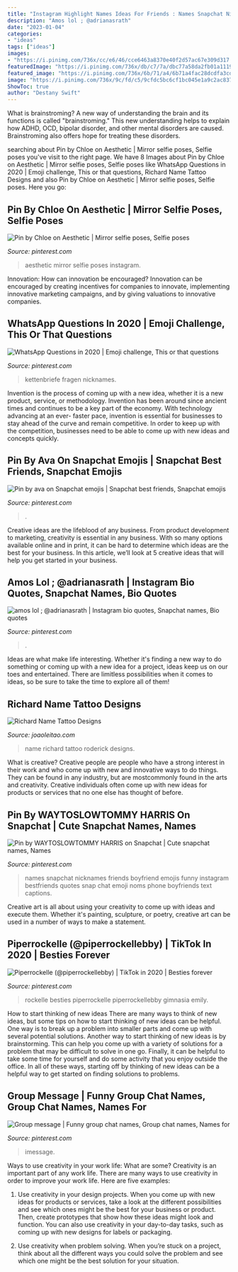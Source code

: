```yaml
---
title: "Instagram Highlight Names Ideas For Friends : Names Snapchat Nicknames Friends Boyfriend Emojis Funny Instagram Bestfriends Quotes Snap Chat Emoji Noms Phone Boyfriends Text Captions"
description: "Amos lol ; @adrianasrath"
date: "2023-01-04"
categories:
- "ideas"
tags: ["ideas"]
images:
- "https://i.pinimg.com/736x/cc/e6/46/cce6463a8370e40f2d57ac67e309d317.jpg"
featuredImage: "https://i.pinimg.com/736x/db/c7/7a/dbc77a58da2fb01a1119088532f719f0.jpg"
featured_image: "https://i.pinimg.com/736x/6b/71/a4/6b71a4fac28dcdfa3cdf995879f2f957.jpg"
image: "https://i.pinimg.com/736x/9c/fd/c5/9cfdc5bc6cf1bc045e1a9c2ac837d011.jpg"
ShowToc: true
author: "Destany Swift"
---
```



What is brainstroming?
A new way of understanding the brain and its functions is called "brainstroming." This new understanding helps to explain how ADHD, OCD, bipolar disorder, and other mental disorders are caused. Brainstroming also offers hope for treating these disorders.

	

		
searching about Pin by Chloe on Aesthetic | Mirror selfie poses, Selfie poses you've visit to the right page. We have 8 Images about Pin by Chloe on Aesthetic | Mirror selfie poses, Selfie poses like WhatsApp Questions in 2020 | Emoji challenge, This or that questions, Richard Name Tattoo Designs and also Pin by Chloe on Aesthetic | Mirror selfie poses, Selfie poses. Here you go:
		
    
## Pin By Chloe On Aesthetic | Mirror Selfie Poses, Selfie Poses

<img loading=lazy src="https://i.pinimg.com/736x/db/c7/7a/dbc77a58da2fb01a1119088532f719f0.jpg" onerror="this.onerror=null;this.src='https://tse3.mm.bing.net/th?id=OIP.SwsHHvUGxq6mHPITmejdRQHaNK&amp;pid=15.1';" alt="Pin by Chloe on Aesthetic | Mirror selfie poses, Selfie poses">

_Source: pinterest.com_

>aesthetic mirror selfie poses instagram. 

	

Innovation: How can innovation be encouraged?
Innovation can be encouraged by creating incentives for companies to innovate, implementing innovative marketing campaigns, and by giving valuations to innovative companies.

    
## WhatsApp Questions In 2020 | Emoji Challenge, This Or That Questions

<img loading=lazy src="https://i.pinimg.com/736x/64/39/4c/64394caf68a55cf11c3c7b5164e1c44d.jpg" onerror="this.onerror=null;this.src='https://tse1.mm.bing.net/th?id=OIP.njBJnDHkXvcAbj8J7QsbjAHaNL&amp;pid=15.1';" alt="WhatsApp Questions in 2020 | Emoji challenge, This or that questions">

_Source: pinterest.com_

>kettenbriefe fragen nicknames. 

	

Invention is the process of coming up with a new idea, whether it is a new product, service, or methodology. Invention has been around since ancient times and continues to be a key part of the economy. With technology advancing at an ever- faster pace, invention is essential for businesses to stay ahead of the curve and remain competitive. In order to keep up with the competition, businesses need to be able to come up with new ideas and concepts quickly.

    
## Pin By Ava On Snapchat Emojis | Snapchat Best Friends, Snapchat Emojis

<img loading=lazy src="https://i.pinimg.com/originals/2f/07/75/2f0775eecf40ef57ed4ea7eb6a099a01.jpg" onerror="this.onerror=null;this.src='https://tse4.mm.bing.net/th?id=OIP.GpWkFQPtgR1zZMitjXTKHAHaNL&amp;pid=15.1';" alt="Pin by ava on Snapchat emojis | Snapchat best friends, Snapchat emojis">

_Source: pinterest.com_

>. 

	

Creative ideas are the lifeblood of any business. From product development to marketing, creativity is essential in any business. With so many options available online and in print, it can be hard to determine which ideas are the best for your business. In this article, we’ll look at 5 creative ideas that will help you get started in your business.

    
## Amos Lol ; @adrianasrath | Instagram Bio Quotes, Snapchat Names, Bio Quotes

<img loading=lazy src="https://i.pinimg.com/736x/cc/e6/46/cce6463a8370e40f2d57ac67e309d317.jpg" onerror="this.onerror=null;this.src='https://tse4.mm.bing.net/th?id=OIP.NEolGWWUanQel5HKldM5LQHaNK&amp;pid=15.1';" alt="amos lol ; @adrianasrath | Instagram bio quotes, Snapchat names, Bio quotes">

_Source: pinterest.com_

>. 

	

Ideas are what make life interesting. Whether it's finding a new way to do something or coming up with a new idea for a project, ideas keep us on our toes and entertained. There are limitless possibilities when it comes to ideas, so be sure to take the time to explore all of them!

    
## Richard Name Tattoo Designs

<img loading=lazy src="https://www.joaoleitao.com/tattoo-name/files/male-names4/tattoo-design-name-richard-05.png" onerror="this.onerror=null;this.src='https://tse4.mm.bing.net/th?id=OIP.rl0b0NKbSm760Aez4mX-8AHaEC&amp;pid=15.1';" alt="Richard Name Tattoo Designs">

_Source: joaoleitao.com_

>name richard tattoo roderick designs. 

	

What is creative?
Creative people are people who have a strong interest in their work and who come up with new and innovative ways to do things. They can be found in any industry, but are mostcommonly found in the arts and creativity. Creative individuals often come up with new ideas for products or services that no one else has thought of before.

    
## Pin By WAYTOSLOWTOMMY HARRIS On Snapchat | Cute Snapchat Names, Names

<img loading=lazy src="https://i.pinimg.com/736x/78/c0/ad/78c0ad551b0a561e3838d7f3b8a0b155.jpg" onerror="this.onerror=null;this.src='https://tse3.mm.bing.net/th?id=OIP.TSLA9bse8A-8F3w1aCkRmAHaMa&amp;pid=15.1';" alt="Pin by WAYTOSLOWTOMMY HARRIS on Snapchat | Cute snapchat names, Names">

_Source: pinterest.com_

>names snapchat nicknames friends boyfriend emojis funny instagram bestfriends quotes snap chat emoji noms phone boyfriends text captions. 

	

Creative art is all about using your creativity to come up with ideas and execute them. Whether it's painting, sculpture, or poetry, creative art can be used in a number of ways to make a statement.

    
## Piperrockelle (@piperrockellebby) | TikTok In 2020 | Besties Forever

<img loading=lazy src="https://i.pinimg.com/736x/6b/71/a4/6b71a4fac28dcdfa3cdf995879f2f957.jpg" onerror="this.onerror=null;this.src='https://tse3.mm.bing.net/th?id=OIP.bN7lQE7FpBGUkHfMhEME8gHaNK&amp;pid=15.1';" alt="Piperrockelle (@piperrockellebby) | TikTok in 2020 | Besties forever">

_Source: pinterest.com_

>rockelle besties piperrockelle piperrockellebby gimnasia emily. 

	

How to start thinking of new ideas
There are many ways to think of new ideas, but some tips on how to start thinking of new ideas can be helpful. One way is to break up a problem into smaller parts and come up with several potential solutions. Another way to start thinking of new ideas is by brainstorming. This can help you come up with a variety of solutions for a problem that may be difficult to solve in one go. Finally, it can be helpful to take some time for yourself and do some activity that you enjoy outside the office. In all of these ways, starting off by thinking of new ideas can be a helpful way to get started on finding solutions to problems.

    
## Group Message | Funny Group Chat Names, Group Chat Names, Names For

<img loading=lazy src="https://i.pinimg.com/736x/9c/fd/c5/9cfdc5bc6cf1bc045e1a9c2ac837d011.jpg" onerror="this.onerror=null;this.src='https://tse4.mm.bing.net/th?id=OIP.PntLwzvKg__eEQHGismzfQHaNK&amp;pid=15.1';" alt="Group message | Funny group chat names, Group chat names, Names for">

_Source: pinterest.com_

>imessage. 

	

Ways to use creativity in your work life: What are some?
Creativity is an important part of any work life. There are many ways to use creativity in order to improve your work life. Here are five examples: 
1. Use creativity in your design projects. When you come up with new ideas for products or services, take a look at the different possibilities and see which ones might be the best for your business or product. Then, create prototypes that show how these ideas might look and function. You can also use creativity in your day-to-day tasks, such as coming up with new designs for labels or packaging. 

2. Use creativity when problem solving. When you’re stuck on a project, think about all the different ways you could solve the problem and see which one might be the best solution for your situation.

